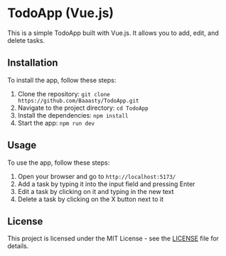 # TodoApp (Vue.js)

This is a simple TodoApp built with Vue.js. It allows you to add, edit, and delete tasks.

## Installation

To install the app, follow these steps:

1. Clone the repository: `git clone https://github.com/Baaasty/TodoApp.git`
2. Navigate to the project directory: `cd TodoApp`
3. Install the dependencies: `npm install`
4. Start the app: `npm run dev`

## Usage

To use the app, follow these steps:

1. Open your browser and go to `http://localhost:5173/`
2. Add a task by typing it into the input field and pressing Enter
3. Edit a task by clicking on it and typing in the new text
4. Delete a task by clicking on the X button next to it

## License

This project is licensed under the MIT License - see the [LICENSE](LICENSE) file for details.
